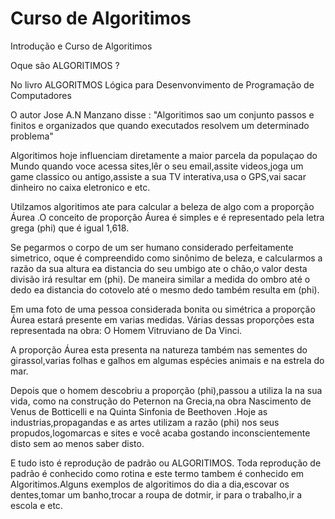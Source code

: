 # Curso de Algoritimos  

 Introdução e Curso de Algoritimos

 Oque são  ALGORITIMOS ?

 No livro ALGORITMOS Lógica para Desenvonvimento de Programação de Computadores 

  O autor Jose A.N Manzano disse :
 "Algoritimos sao um conjunto passos e finitos e organizados que quando executados resolvem um determinado problema"
  
 Algoritimos hoje influenciam diretamente a maior parcela da populaçao do Mundo quando voce acessa sites,lêr o seu email,assite videos,joga um game classico ou antigo,assiste a sua TV interativa,usa o GPS,vai sacar dinheiro no caixa eletronico e etc.

 Utilzamos algoritimos ate para calcular a beleza de algo com a proporção Áurea .O conceito de proporção Áurea é simples e é representado pela letra grega (phi) que é igual 1,618.

Se pegarmos o corpo de um ser humano considerado perfeitamente simetrico, oque é compreendido como sinônimo de beleza, e calcularmos a razão da sua altura ea distancia do seu umbigo ate o chão,o valor desta divisão  irá resultar em (phi). De maneira similar a medida do ombro até o dedo ea distancia do cotovelo até o mesmo dedo também resulta em (phi). 

Em uma foto de uma pessoa considerada bonita ou simétrica a proporção Áurea estará presente em varias medidas.
Várias dessas proporções esta representada na obra: O Homem Vitruviano de Da Vinci.

A proporção Áurea esta presenta na natureza também nas sementes do girassol,varias folhas e galhos em algumas espécies animais e na estrela do mar.

Depois que o homem descobriu a proporção (phi),passou a utiliza la  na sua vida, como na construção do  Peternon na Grecia,na obra Nascimento de Venus de Botticelli e na Quinta Sinfonia de Beethoven .Hoje as industrias,propagandas e as artes utilizam a razão (phi) nos seus propudos,logomarcas e sites e você acaba gostando inconscientemente disto sem ao menos saber disto.

E tudo isto é reprodução de padrão ou ALGORITIMOS. 
Toda reprodução de padrão é conhecido como rotina e este termo tambem é conhecido em Algoritimos.Alguns exemplos de algoritimos do dia a dia,escovar os dentes,tomar um banho,trocar a roupa de dotmir, ir para o trabalho,ir a escola e etc.



 



 
